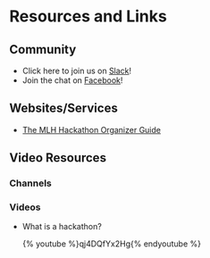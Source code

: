 # Resources and Links

## Community

* Click here to join us on [Slack](https://slack.coderit.org)!
* Join the chat on [Facebook](https://www.facebook.com/groups/codeRIT/)!

## Websites/Services

* [The MLH Hackathon Organizer Guide](https://guide.mlh.io/)

## Video Resources

### Channels 



### Videos

* What is a hackathon?

  {% youtube %}qj4DQfYx2Hg{% endyoutube %}


